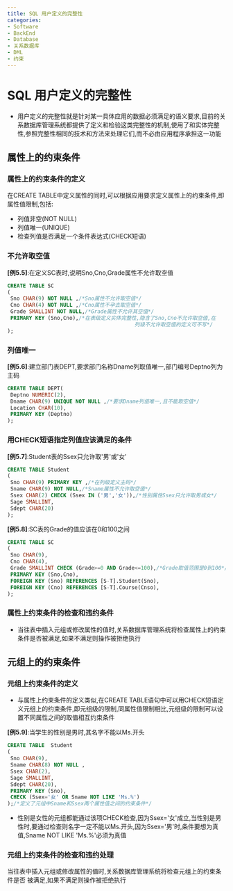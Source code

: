 ```yaml
---
title: SQL 用户定义的完整性
categories:
- Software
- BackEnd
- Database
- 关系数据库
- DML
- 约束
---
```

# SQL 用户定义的完整性

- 用户定义的完整性就是针对某一具体应用的数据必须满足的语义要求,目前的关系数据库管理系统都提供了定义和检验这类完整性的机制,使用了和实体完整性,参照完整性相同的技术和方法来处理它们,而不必由应用程序承担这一功能

## 属性上的约束条件

### 属性上的约束条件的定义

在CREATE TABLE中定义属性的同时,可以根据应用要求定义属性上的约束条件,即属性值限制,包括:

- 列值非空(NOT NULL)
- 列值唯一(UNIQUE)
- 检查列值是否满足一个条件表达式(CHECK短语)

### 不允许取空值

**[例5.5]**:在定义SC表时,说明Sno,Cno,Grade属性不允许取空值

```sql
CREATE TABLE SC
(
 Sno CHAR(9) NOT NULL ,/*Sno属性不允许取空值*/
 Cno CHAR(4) NOT NULL ,/*Cno属性不孕去取空值*/
 Grade SMALLINT NOT NULL,/*Grade属性不允许其空值*/
 PRIMARY KEY (Sno,Cno),/*在表级定义实体完整性,隐含了Sno,Cno不允许取空值,在
                                         列级不允许取空值的定义可不写*/
);
```

### 列值唯一

**[例5.6]**:建立部门表DEPT,要求部门名称Dname列取值唯一,部门编号Deptno列为主码

```sql
CREATE TABLE DEPT(
 Deptno NUMERIC(2),
 Dname CHAR(9) UNIQUE NOT NULL ,/*要求Dname列值唯一,且不能取空值*/
 Location CHAR(10),
 PRIMARY KEY (Deptno)
);
```

### 用CHECK短语指定列值应该满足的条件

**[例5.7]**:Student表的Ssex只允许取'男'或'女'

```sql
CREATE TABLE Student
(
 Sno CHAR(9) PRIMARY KEY ,/*在列级定义主码*/
 Sname CHAR(9) NOT NULL,/*Sname属性不允许取空值*/
 Ssex CHAR(2) CHECK (Ssex IN ('男','女')),/*性别属性Ssex只允许取男或女*/
 Sage SMALLINT,
 Sdept CHAR(20)
);
```

**[例5.8]**:SC表的Grade的值应该在0和100之间

```sql
CREATE TABLE SC
(
 Sno CHAR(9),
 Cno CHAR(4),
 Grade SMALLINT CHECK (Grade>=0 AND Grade<=100),/*Grade取值范围是0到100*/
 PRIMARY KEY (Sno,Cno),
 FOREIGN KEY (Sno) REFERENCES [S-T].Student(Sno),
 FOREIGN KEY (Cno) REFERENCES [S-T].Course(Cnso),
);
```

### 属性上约束条件的检查和违约条件

- 当往表中插入元组或修改属性的值时,关系数据库管理系统将检查属性上的约束条件是否被满足,如果不满足则操作被拒绝执行

## 元组上的约束条件

### 元组上约束条件的定义

- 与属性上约束条件的定义类似,在CREATE TABLE语句中可以用CHECK短语定义元组上的约束条件,即元组级的限制,同属性值限制相比,元组级的限制可以设置不同属性之间的取值相互约束条件

**[例5.9]**:当学生的性别是男时,其名字不能以Ms.开头

```sql
CREATE TABLE  Student
(
 Sno CHAR(9),
 Sname CHAR(8) NOT NULL ,
 Ssex CHAR(2),
 Sage SMALLINT,
 Sdept CHAR(20),
 PRIMARY KEY (Sno),
 CHECK (Ssex='女' OR Sname NOT LIKE 'Ms.%')
);/*定义了元组中Sname和Ssex两个属性值之间的约束条件*/
```

- 性别是女性的元组都能通过该项CHECK检查,因为Ssex='女'成立,当性别是男性时,要通过检查则名字一定不能以Ms.开头,因为Ssex='男'时,条件要想为真值,Sname NOT LIKE 'Ms.%'必须为真值

### 元组上约束条件的检查和违约处理

当往表中插入元组或修改属性的值时,关系数据库管理系统将检查元组上的约束条件是否 被满足,如果不满足则操作被拒绝执行
